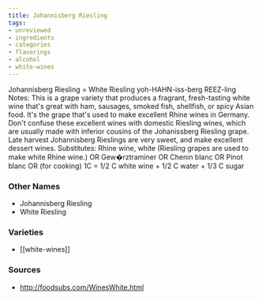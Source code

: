 ```yaml
---
title: Johannisberg Riesling
tags:
- unreviewed
- ingredients
- categories
- flavorings
- alcohol
- white-wines
---
```

Johannisberg Riesling = White Riesling yoh-HAHN-iss-berg REEZ-ling Notes: This is a grape variety that produces a fragrant, fresh-tasting white wine that's great with ham, sausages, smoked fish, shellfish, or spicy Asian food. It's the grape that's used to make excellent Rhine wines in Germany. Don't confuse these excellent wines with domestic Riesling wines, which are usually made with inferior cousins of the Johanissberg Riesling grape. Late harvest Johannisberg Rieslings are very sweet, and make excellent dessert wines. Substitutes: Rhine wine, white (Riesling grapes are used to make white Rhine wine.) OR Gew�rztraminer OR Chenin blanc OR Pinot blanc OR (for cooking) 1C = 1/2 C white wine + 1/2 C water + 1/3 C sugar

### Other Names

* Johannisberg Riesling
* White Riesling

### Varieties

* [[white-wines]]

### Sources
* http://foodsubs.com/WinesWhite.html
